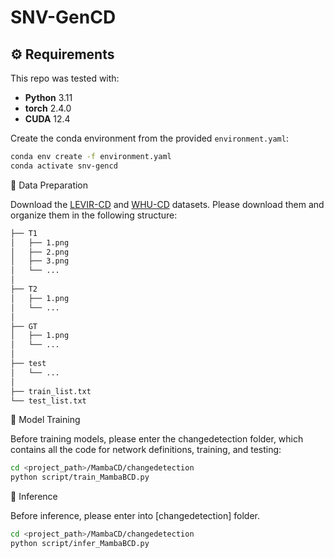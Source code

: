 # SNV-GenCD

## ⚙️ Requirements

This repo was tested with:
- **Python** 3.11  
- **torch** 2.4.0  
- **CUDA** 12.4  

Create the conda environment from the provided `environment.yaml`:

```bash
conda env create -f environment.yaml
conda activate snv-gencd
```
💬 Data Preparation

Download the [LEVIR-CD](https://justchenhao.github.io/LEVIR/) and [WHU-CD](http://gpcv.whu.edu.cn/data/building_dataset.html) datasets. Please download them and organize them in the following structure:

```bash
├── T1
│   ├── 1.png
│   ├── 2.png
│   ├── 3.png
│   └── ...
│
├── T2
│   ├── 1.png
│   └── ... 
│
├── GT
│   ├── 1.png 
│   └── ...   
│
├── test
│   └── ...
│
├── train_list.txt   
└── test_list.txt
```
💬 Model Training

Before training models, please enter the changedetection folder, which contains all the code for network definitions, training, and testing:

```bash
cd <project_path>/MambaCD/changedetection
python script/train_MambaBCD.py
```

💬 Inference

Before inference, please enter into [changedetection] folder.

```bash
cd <project_path>/MambaCD/changedetection
python script/infer_MambaBCD.py
```
